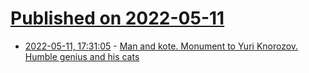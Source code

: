 # [Published on 2022-05-11](index.md)

* [2022-05-11, 17:31:05](https://news.ycombinator.com/item?id=31343167) - [Man and kote. Monument to Yuri Knorozov. Humble genius and his cats](https://hkls.ru/en/dizajjner/chelovek-i-kote-pamyatnik-yuriyu-knorozovu-yurii-knorozov-skromnyi-genii-i-ego.html)
